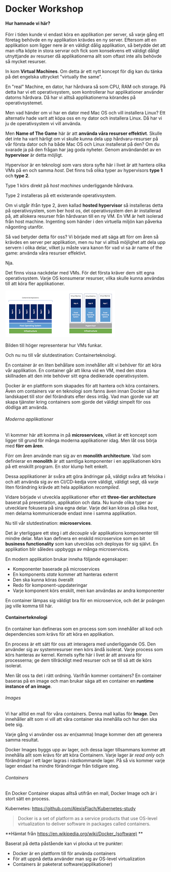 # Docker Workshop

#### Hur hamnade vi här?

Förr i tiden kunde vi endast köra en applikation per server, så varje gång ett företag behövde en ny applikation krävdes en ny server. Eftersom att en applikation som ligger nere är en väldigt dålig applikation, så betydde det att man ofta köpte in stora servrar och fick som konsekvens ett väldigt dåligt utnyttjande av resurser då applikationerna allt som oftast inte alls behövde så mycket resurser.

In kom **Virtual Machines**. Om detta är ett nytt koncept för dig kan du tänka på det engelska uttrycket "virtually the same". 

En "real" Machine, en dator, har hårdvara så som CPU, RAM och storage. På detta har vi ett operativsystem, som kontrollerar hur applikationer använder datorns hårdvara. Då har vi alltså applikationerna körandes på operativsystemet. 

Men vad händer om vi har en dator med Mac OS och vill installera Linux? Ett alternativ hade varit att köpa oss en ny dator och installera Linux. Då har vi ju de operativsystem vi vill använda.

Men **Name of The Game** här är att **använda våra resurser effektivt**. Skulle det inte ha varit härligt om vi skulle kunna dela upp hårdvaru-resurser på vår första dator och ha både Mac OS och Linux installerat på den? Om du svarade ja på den frågan har jag goda nyheter. Genom användandet av en **hypervisor** är detta möjligt.

Hypervisor är en teknologi som vars stora syfte här i livet är att hantera olika VMs på en och samma *host*. Det finns två olika typer av hypervisors **type 1** och **type 2**.

Type 1 körs direkt på *host machines* underliggande hårdvara.

Type 2 installeras på ett existerande operativsystem.

Om vi utgår ifrån type 2, även kallad **hosted hypervisor** så installeras detta på operativsystem, som ber host os, det operativsystem den är installerad på, att allokera resurser från hårdvaran till en ny VM. En VM är helt isolerad från host machine. Ingenting som händer i den virtuella miljön kan påverka någonting utanför.

Så vad betyder detta för oss? Vi började med att säga att förr om åren så krävdes en server per applikation, men nu har vi alltså möjlighet att dela upp servern i olika delar, vilket ju måste vara kanon för vad vi sa är name of the game: använda våra resurser effektivt.

Nja.

Det finns vissa nackdelar med VMs. För det första kräver dem sitt egna operativsystem. Varje OS konsumerar resurser, vilka skulle kunna användas till att köra fler applikationer.

![1](./assets/1.png)

Bilden till höger representerar hur VMs funkar.

Och nu nu till vår slutdestination: Containerteknologi.

En container är en liten behållare som innehåller allt vi behöver för att köra vår applikation. En container går att likna vid en VM, med den stora skillnaden att den inte behöver sitt egna dedikerade operativsystem.

Docker är en plattform som skapades för att hantera och köra containers. Även om containers var en teknologi som fanns även innan Docker så har landskapet till stor del förändrats efter dess intåg. Vad man gjorde var att skapa tjänster kring containers som gjorde det väldigt simpelt för oss dödliga att använda.

###### Moderna applikationer

Vi kommer här att komma in på **microservices**, vilket är ett koncept som ligger till grund för många moderna applikationer idag. Men låt oss börja med **förr om åren**.

Förr om åren använde man sig av en **monolith architecture**. Vad som definierar en **monolith** är att samtliga komponenter i en applikationen körs på ett enskillt program. En stor klump helt enkelt.

Dessa applikationer är svåra att göra ändringar på, väldigt svåra att felsöka i och att använda sig av en CI/CD-kedja vore väldigt, väldigt segt, då varje liten förändring krävde att hela applikation *recompiled*.

Vidare började vi utveckla applikationer efter ett **three-tier architecture** baserat på presentation, applikation och data. Nu kunde olika typer av utvecklare fokusera på sina egna delar. Varje del kan köras på olika host, men delarna kommunicerade endast inne i samma applikation.

Nu till vår slutdestination: **microservices**.

Det är yterliggare ett steg i att *decouple* vår applikations komponenter till mindre delar. Man kan definera en enskild microservice som en bit **business functionality** som kan utvecklas och deployas för sig självt. En applikation blir således uppbyggs av många microservices.

En modern applikation brukar inneha följande egenskaper:

- Komponenter baserade på microservices
- En komponents *state* kommer att hanteras externt
- Den ska kunna köras överallt
- Redo för komponent-uppdateringar
- Varje komponent körs enskilt, men kan användas av andra komponenter

En container lämpas sig väldigt bra för en microservice, och det är poängen jag ville komma till här.

#### Containerteknologi

En container kan defineras som en process som som innehåller all kod och dependencies som krävs för att köra en applikation.

En process är ett sätt för oss att interagera med underliggande OS. Den använder sig av systemresurser men körs ändå isolerat. Varje process som körs hanteras av kernel. Kernels syfte här i livet är att ansvara för processerna; ge dem tillräckligt med resurser och se till så att de körs isolerat.

Men låt oss ta det i rätt ordning. Varifrån kommer containers? En container baseras på en image och man brukar säga att en container en **runtime instance of an image**.

###### Images

Vi har alltid en mall för våra containers. Denna mall kallas för **Image**. Den innehåller allt som vi vill att våra container ska innehålla och hur den ska bete sig.

Varje gång vi använder oss av en(samma) Image kommer den att generera samma resultat.

Docker Images byggs upp av lager, och dessa lager tillsammans kommer att innehålla allt som krävs för att köra Containern. Varje lager är *read only* och förändringar i ett lager lagras i nästkommande lager. På så vis kommer varje lager endast ha mindre förändringar från tidigare steg.

###### Containers

En Docker Container skapas alltså utifrån en mall, Docker Image och är i stort sätt en process.



Kubernetes:
https://github.com/AlexisFlach/Kubernetes-study



























> Docker is a set of platform as a service products that use OS-level virtualization to deliver software in packages called containers.

**Hämtat från https://en.wikipedia.org/wiki/Docker_(software) **

Baserat på detta påstående kan vi plocka ut tre punkter:

- Docker är en plattform till för använda containers
- För att uppnå detta använder man sig av OS-level virtualization
- Containers är paketerat software(applikationer)

